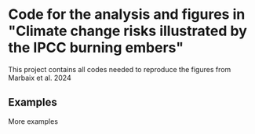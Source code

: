 # Code for the analysis and figures in "Climate change risks illustrated by the IPCC burning embers"

This project contains all codes needed to reproduce the figures from Marbaix et al. 2024



## Examples
More examples

